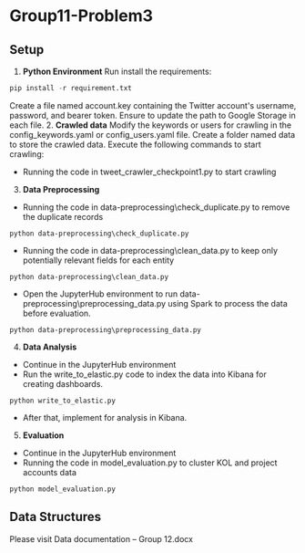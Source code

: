 # Group11-Problem3

## Setup
1. **Python Environment**
Run install the requirements: 
```python
pip install -r requirement.txt
```
Create a file named account.key containing the Twitter account's username, password, and bearer token.
Ensure to update the path to Google Storage in each file.
2. **Crawled data**
Modify the keywords or users for crawling in the config_keywords.yaml or config_users.yaml file.
Create a folder named data to store the crawled data.
Execute the following commands to start crawling:
- Running the code in tweet_crawler_checkpoint1.py  to start crawling
3. **Data Preprocessing**
- Running the code in data-preprocessing\check_duplicate.py to remove the duplicate records
```
python data-preprocessing\check_duplicate.py
```
- Running the code in data-preprocessing\clean_data.py to keep only potentially relevant fields for each entity
```
python data-preprocessing\clean_data.py
```
- Open the JupyterHub environment to run data-preprocessing\preprocessing_data.py using Spark to process the data before evaluation.
```
python data-preprocessing\preprocessing_data.py
```
4. **Data Analysis**
- Continue in the JupyterHub environment
- Run the write_to_elastic.py code to index the data into Kibana for creating dashboards.   
```
python write_to_elastic.py
```
- After that, implement for analysis in Kibana.
5. **Evaluation**
- Continue in the JupyterHub environment
- Running the code in model_evaluation.py to cluster KOL and project accounts data 
```
python model_evaluation.py
```

## Data Structures
Please visit Data documentation – Group 12.docx

